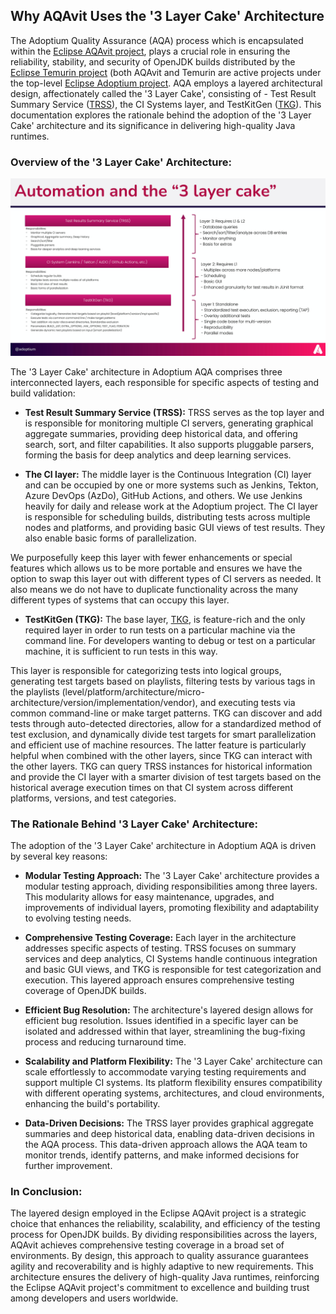 ## Why AQAvit Uses the '3 Layer Cake' Architecture

The Adoptium Quality Assurance (AQA) process which is encapsulated within the [Eclipse AQAvit project](https://projects.eclipse.org/projects/adoptium.aqavit), plays a crucial role in ensuring the reliability, stability, and security of OpenJDK builds distributed by the [Eclipse Temurin project](https://projects.eclipse.org/projects/adoptium.temurin) (both AQAvit and Temurin are active projects under the top-level [Eclipse Adoptium project](https://projects.eclipse.org/projects/adoptium).  AQA employs a layered architectural design, affectionately called the '3 Layer Cake', consisting of - Test Result Summary Service ([TRSS](https://github.com/adoptium/aqa-test-tools/tree/master/TestResultSummaryService)), the CI Systems layer, and TestKitGen ([TKG](https://github.com/adoptium/TKG)). This documentation explores the rationale behind the adoption of the '3 Layer Cake' architecture and its significance in delivering high-quality Java runtimes.

### Overview of the '3 Layer Cake' Architecture:

![LayeredDesign_3LayerCake](../diagrams/LayeredDesign_3LayerCake.jpg)

The '3 Layer Cake' architecture in Adoptium AQA comprises three interconnected layers, each responsible for specific aspects of testing and build validation:

- **Test Result Summary Service (TRSS):** TRSS serves as the top layer and is responsible for monitoring multiple CI servers, generating graphical aggregate summaries, providing deep historical data, and offering search, sort, and filter capabilities. It also supports pluggable parsers, forming the basis for deep analytics and deep learning services.

- **The CI layer:** The middle layer is the Continuous Integration (CI) layer and can be occupied by one or more systems such as Jenkins, Tekton, Azure DevOps (AzDo), GitHub Actions, and others.  We use Jenkins heavily for daily and release work at the Adoptium project.  The CI layer is responsible for scheduling builds, distributing tests across multiple nodes and platforms, and providing basic GUI views of test results. They also enable basic forms of parallelization.  

We purposefully keep this layer with fewer enhancements or special features which allows us to be more portable and ensures we have the option to swap this layer out with different types of CI servers as needed.  It also means we do not have to duplicate functionality across the many different types of systems that can occupy this layer.

- **TestKitGen (TKG):** The base layer, [TKG](https://github.com/adoptium/TKG), is feature-rich and the only required layer in order to run tests on a particular machine via the command line.  For developers wanting to debug or test on a particular machine, it is sufficient to run tests in this way.

This layer is responsible for categorizing tests into logical groups, generating test targets based on playlists, filtering tests by various tags in the playlists (level/platform/architecture/micro-architecture/version/implementation/vendor), and executing tests via common command-line or make target patterns. TKG can discover and add tests through auto-detected directories, allow for a standardized method of test exclusion, and dynamically divide test targets for smart parallelization and efficient use of machine resources.  The latter feature is particularly helpful when combined with the other layers, since TKG can interact with the other layers.  TKG can query TRSS instances for historical information and provide the CI layer with a smarter division of test targets based on the historical average execution times on that CI system across different platforms, versions, and test categories.

### The Rationale Behind '3 Layer Cake' Architecture:

The adoption of the '3 Layer Cake' architecture in Adoptium AQA is driven by several key reasons:

- **Modular Testing Approach:** The '3 Layer Cake' architecture provides a modular testing approach, dividing responsibilities among three layers. This modularity allows for easy maintenance, upgrades, and improvements of individual layers, promoting flexibility and adaptability to evolving testing needs.

- **Comprehensive Testing Coverage:** Each layer in the architecture addresses specific aspects of testing. TRSS focuses on summary services and deep analytics, CI Systems handle continuous integration and basic GUI views, and TKG is responsible for test categorization and execution. This layered approach ensures comprehensive testing coverage of OpenJDK builds.

- **Efficient Bug Resolution:** The architecture's layered design allows for efficient bug resolution. Issues identified in a specific layer can be isolated and addressed within that layer, streamlining the bug-fixing process and reducing turnaround time.

- **Scalability and Platform Flexibility:** The '3 Layer Cake' architecture can scale effortlessly to accommodate varying testing requirements and support multiple CI systems. Its platform flexibility ensures compatibility with different operating systems, architectures, and cloud environments, enhancing the build's portability.

- **Data-Driven Decisions:** The TRSS layer provides graphical aggregate summaries and deep historical data, enabling data-driven decisions in the AQA process. This data-driven approach allows the AQA team to monitor trends, identify patterns, and make informed decisions for further improvement.

### In Conclusion:
The layered design employed in the Eclipse AQAvit project is a strategic choice that enhances the reliability, scalability, and efficiency of the testing process for OpenJDK builds. By dividing responsibilities across the layers, AQAvit achieves comprehensive testing coverage in a broad set of environments.  By design, this approach to quality assurance guarantees agility and recoverability and is highly adaptive to new requirements. This architecture ensures the delivery of high-quality Java runtimes, reinforcing the Eclipse AQAvit project's commitment to excellence and building trust among developers and users worldwide.